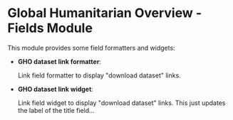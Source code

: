 Global Humanitarian Overview - Fields Module
============================================

This module provides some field formatters and widgets:

- **GHO dataset link formatter**:

  Link field formatter to display "download dataset" links.

- **GHO dataset link widget**:

  Link field widget to display "download dataset" links.
  This just updates the label of the title field...
